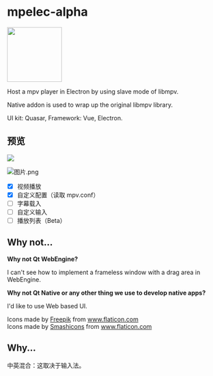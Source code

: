 # mpelec-alpha

<img src="https://i.loli.net/2019/10/06/Y7oPA2FJ96aCgsS.png" width="128" height="128">

Host a mpv player in Electron by using slave mode of libmpv.

Native addon is used to wrap up the original libmpv library.

UI kit: Quasar, Framework: Vue, Electron.

## 预览

![](https://i.loli.net/2019/10/06/qZKCh5BbQI9HWdT.png)

![图片.png](https://i.loli.net/2019/10/06/eAGkzlm4MD6y1ZF.png)

- [x] 视频播放
- [x] 自定义配置（读取 mpv.conf）
- [ ] 字幕载入
- [ ] 自定义输入
- [ ] 播放列表（Beta）

## Why not...

**Why not Qt WebEngine?**

I can't see how to implement a frameless window with a drag area in WebEngine.

**Why not Qt Native or any other thing we use to develop native apps?**

I'd like to use Web based UI.

<div>Icons made by <a href="https://www.flaticon.com/authors/freepik" title="Freepik">Freepik</a> from <a href="https://www.flaticon.com/"             title="Flaticon">www.flaticon.com</a></div>
<div>Icons made by <a href="https://www.flaticon.com/authors/smashicons" title="Smashicons">Smashicons</a> from <a href="https://www.flaticon.com/"             title="Flaticon">www.flaticon.com</a></div>

## Why...

中英混合：这取决于输入法。
